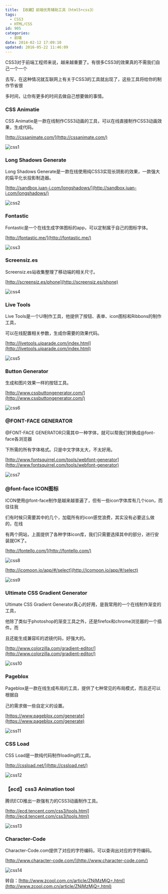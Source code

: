 ```yaml
---
title: 【收藏】前端优秀辅助工具（html5+css3）
tags:
  - CSS3
  - HTML/CSS
id: 905
categories:
  - 前端
date: 2014-02-12 17:09:10
updated: 2016-05-22 11:46:09
---
```


CSS3对于前端工程师来说，越来越重要了。有很多CSS3的效果真的不需我们自己一个一个

去写，在这种情况就互联网上有关于CSS3的工具就出现了，这些工具将给你的制作节省很

多时间，让你有更多的时间去做自己想要做的事情。

### CSS Animatie

CSS Animatie是一款在线制作CSS3动画的工具，可以在线直接制作CSS3动画效果，生成代码。

[http://cssanimate.com/](http://cssanimate.com/)

![css1](https://cdn.icewing.cc/wp-content/uploads/2014/02/css1.jpg)

### Long Shadows Generate

Long Shadows Generate是一款在线使用纯CSS3实现长阴影的效果，一款强大的扁平化长投影制造器。

[http://sandbox.juan-i.com/longshadows/](http://sandbox.juan-i.com/longshadows/)

![css2](https://cdn.icewing.cc/wp-content/uploads/2014/02/css2.jpg)

### Fontastic

Fontastic是一个在线生成字体图标的app，可以定制属于自己的图标字体。

[http://fontastic.me/](http://fontastic.me/)

![css3](https://cdn.icewing.cc/wp-content/uploads/2014/02/css3.jpg)

### Screensiz.es

Screensiz.es站收集整理了移动端的相关尺寸。

[http://screensiz.es/phone](http://screensiz.es/phone)

![css4](https://cdn.icewing.cc/wp-content/uploads/2014/02/css4.jpg)

### Live Tools

Live Tools是一个UI制作工具，他提供了按钮、表单、icon图标和Ribbons的制作工具，

可以在线配置相关参数，生成你需要的效果代码。

[http://livetools.uiparade.com/index.html](http://livetools.uiparade.com/index.html)

![css5](https://cdn.icewing.cc/wp-content/uploads/2014/02/css5-600x368.jpg)

### Button Generator

生成和图片效果一样的按钮工具。

[http://www.cssbuttongenerator.com/](http://www.cssbuttongenerator.com/)

![css6](https://cdn.icewing.cc/wp-content/uploads/2014/02/css6-413x500.jpg)

### @FONT-FACE GENERATOR

@FONT-FACE GENERATOR只需其中一种字体，就可以帮我们转换成@font-face各浏览器

下所需的所有字体格式。只是中文字体太大，不太好用。

[http://www.fontsquirrel.com/tools/webfont-generator](http://www.fontsquirrel.com/tools/webfont-generator)

![css7](https://cdn.icewing.cc/wp-content/uploads/2014/02/css7-600x390.jpg)

### @font-face ICON图标

ICON使用@font-face制作是越来越普遍了，但有一些icon字体库有几个icon，而往往我

们有时候只需要其中的几个，加载所有的icon感觉浪费，其实没有必要这么做的，在线

有两个网站，上面提供了各种字体icon库，我们只需要选择其中的部分，进行安装就OK了。

[http://fontello.com/](http://fontello.com/)

![css8](https://cdn.icewing.cc/wp-content/uploads/2014/02/css8-600x220.jpg)

[http://icomoon.io/app/#/select](http://icomoon.io/app/#/select)

![css9](https://cdn.icewing.cc/wp-content/uploads/2014/02/css9-600x446.jpg)

### Ultimate CSS Gradient Generator

Ultimate CSS Gradient Generator真心的好用，是我常用的一个在线制作渐变的工具，

他除了类似于photoshop的渐变工具之外，还是firefox和chrome浏览器的一个插件。而

且还能生成兼容IE的滤镜代码，好强大的。

[http://www.colorzilla.com/gradient-editor/](http://www.colorzilla.com/gradient-editor/)

![css10](https://cdn.icewing.cc/wp-content/uploads/2014/02/css10-600x399.jpg)

### Pageblox

<span style="line-height: 1.5em;">Pageblox是一款在线生成布局的工具，提供了七种常见的布局模式，而且还可以根据自</span>

己的需求做一些自定义的设置。

[https://www.pageblox.com/generate](https://www.pageblox.com/generate)

![css11](https://cdn.icewing.cc/wp-content/uploads/2014/02/css11-600x360.jpg)

### CSS Load

CSS Load是一款纯代码制作loading的工具。

[http://cssload.net/](http://cssload.net/)

![css12](https://cdn.icewing.cc/wp-content/uploads/2014/02/css12-600x251.jpg)

### 【ecd】css3 Animation tool

腾讯ECD推出一款强有力的CSS3动画制作工具。

[http://ecd.tencent.com/css3/tools.html](http://ecd.tencent.com/css3/tools.html)

![css13](https://cdn.icewing.cc/wp-content/uploads/2014/02/css13-600x312.jpg)

### Character-Code

Character-Code.com提供了对应的字符编码，可以查询出对应的字符编码。

[http://www.character-code.com/](http://www.character-code.com/)

![css14](https://cdn.icewing.cc/wp-content/uploads/2014/02/css14-600x187.jpg)

转自：[http://www.zcool.com.cn/article/ZNjMzMjQ=.html](http://www.zcool.com.cn/article/ZNjMzMjQ=.html)
